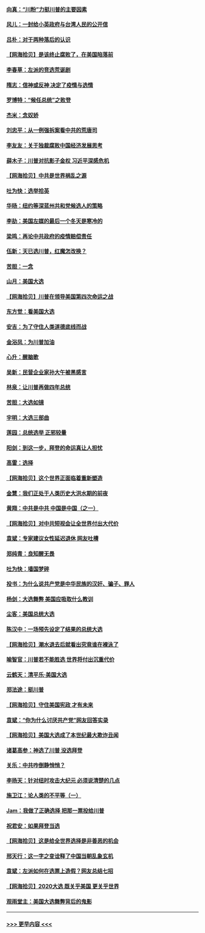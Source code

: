 #### [向真：“川粉”力挺川普的主要因素](../pages/nsc993/n12560774.md?t=11200351) 
#### [风儿：一封给小英政府与台湾人民的公开信](../pages/nsc993/n12560581.md?t=11200351) 
#### [吕朴：对于两种落后的认识](../pages/nsc993/n12560492.md?t=11200351) 
#### [【网海拾贝】是该终止腐败了，在美国陷落前](../pages/nsc993/n12559936.md?t=11200351) 
#### [李春草：左派的竞选荒诞剧](../pages/nsc993/n12558380.md?t=11200351) 
#### [隋志：信神或反神 决定了疫情与选情](../pages/nsc993/n12558255.md?t=11200351) 
#### [罗博特：“候任总统”之败登](../pages/nsc993/n12558189.md?t=11200351) 
#### [杰米：念奴娇](../pages/nsc993/n12558174.md?t=11200351) 
#### [刘忠平：从一例强拆案看中共的荒唐司](../pages/nsc993/n12558036.md?t=11200351) 
#### [李友友：关于独裁腐败中国经济发展思考](../pages/nsc993/n12558004.md?t=11200351) 
#### [薛木子：川普对抗影子金权 习近平深感危机](../pages/nsc993/n12557342.md?t=11200351) 
#### [【网海拾贝】中共是世界祸乱之源](../pages/nsc993/n12555353.md?t=11200351) 
#### [吐为快：选举拾英](../pages/nsc993/n12555041.md?t=11200351) 
#### [华旸：纽约等深蓝州共和党候选人的策略](../pages/nsc993/n12554309.md?t=11200351) 
#### [李劼：美国左媒的最后一个冬天是寒冷的](../pages/nsc993/n12552947.md?t=11200351) 
#### [梁鸣：再论中共政府的疫情赔偿责任](../pages/nsc993/n12553012.md?t=11200351) 
#### [伍新：天已选川普，红魔怎改换？](../pages/nsc993/n12552970.md?t=11200351) 
#### [苦胆：一念](../pages/nsc993/n12552957.md?t=11200351) 
#### [山月：美国大选](../pages/nsc993/n12552446.md?t=11200351) 
#### [【网海拾贝】川普在领导美国第四次命运之战](../pages/nsc993/n12551973.md?t=11200351) 
#### [东方觉：看美国大选](../pages/nsc993/n12551647.md?t=11200351) 
#### [安吉：为了守住人类道德底线而战](../pages/nsc993/n12551111.md?t=11200351) 
#### [金浴凤：为川普加油](../pages/nsc993/n12551085.md?t=11200351) 
#### [心升：醒脑歌](../pages/nsc993/n12550984.md?t=11200351) 
#### [吴新：民营企业家孙大午被黑感言](../pages/nsc993/n12550656.md?t=11200351) 
#### [林泉：让川普再做四年总统](../pages/nsc993/n12550640.md?t=11200351) 
#### [苦胆：大选如镜](../pages/nsc993/n12550630.md?t=11200351) 
#### [宇明：大选三部曲](../pages/nsc993/n12550603.md?t=11200351) 
#### [莲园：总统选举 正邪较量](../pages/nsc993/n12550594.md?t=11200351) 
#### [阳剑：到这一步，拜登的命运真让人担忧](../pages/nsc993/n12549093.md?t=11200351) 
#### [高雷：选择](../pages/nsc993/n12549087.md?t=11200351) 
#### [【网海拾贝】这个世界正面临着重新塑造](../pages/nsc993/n12548326.md?t=11200351) 
#### [金慧：我们正处于人类历史大洪水期的前夜](../pages/nsc993/n12547914.md?t=11200351) 
#### [黄翔：中共是中共 中国是中国（之一）](../pages/nsc993/n12547576.md?t=11200351) 
#### [【网海拾贝】对中共短视会让全世界付出大代价](../pages/nsc993/n12546043.md?t=11200351) 
#### [袁斌：专家建议女性延迟退休 网友吐槽](../pages/nsc993/n12545424.md?t=11200351) 
#### [郑纯青：良知醒无畏](../pages/nsc993/n12545394.md?t=11200351) 
#### [吐为快：墙国梦碎](../pages/nsc993/n12545309.md?t=11200351) 
#### [投书：为什么说共产党是中华民族的汉奸、骗子、罪人](../pages/nsc993/n12545089.md?t=11200351) 
#### [杨剑：大选舞弊 美国应吸取什么教训](../pages/nsc993/n12543937.md?t=11200351) 
#### [尘客：美国总统大选](../pages/nsc993/n12543828.md?t=11200351) 
#### [陈汉中：一场预先设定了结果的总统大选](../pages/nsc993/n12543564.md?t=11200351) 
#### [【网海拾贝】潮水退去后就看出究竟谁在裸泳了](../pages/nsc993/n12543321.md?t=11200351) 
#### [喻智官：川普若不能胜选 世界将付出沉重代价](../pages/nsc993/n12541352.md?t=11200351) 
#### [云鹤天：清平乐‧美国大选](../pages/nsc993/n12540916.md?t=11200351) 
#### [郑法途：挺川普](../pages/nsc993/n12540898.md?t=11200351) 
#### [【网海拾贝】守住美国宪政 才有未来](../pages/nsc993/n12540423.md?t=11200351) 
#### [袁斌：“你为什么讨厌共产党”网友回答实录](../pages/nsc993/n12540208.md?t=11200351) 
#### [【网海拾贝】美国大选成了本世纪最大欺诈丑闻](../pages/nsc993/n12538029.md?t=11200351) 
#### [诸葛高参：神选了川普 没选拜登](../pages/nsc993/n12537664.md?t=11200351) 
#### [关乐：中共咋倒静悄悄？](../pages/nsc993/n12537615.md?t=11200351) 
#### [李扬天：针对纽时攻击大纪元 必须说清楚的几点](../pages/nsc993/n12536001.md?t=11200351) 
#### [施卫江：论人类的不平等（一）](../pages/nsc993/n12535700.md?t=11200351) 
#### [Jam：我做了正确选择 把那一票投给川普](../pages/nsc993/n12535743.md?t=11200351) 
#### [祝君安：如果拜登当选](../pages/nsc993/n12535726.md?t=11200351) 
#### [【网海拾贝】这是给全世界选择是非善恶的机会](../pages/nsc993/n12535061.md?t=11200351) 
#### [邢天行：这一字之变诠释了中国当朝乱象玄机](../pages/nsc993/n12533446.md?t=11200351) 
#### [袁斌：左派如何在选票上造假？网友总结七招](../pages/nsc993/n12533180.md?t=11200351) 
#### [【网海拾贝】2020大选 既关乎美国 更关乎世界](../pages/nsc993/n12533161.md?t=11200351) 
#### [观雨堂主：美国大选舞弊背后的鬼影](../pages/nsc993/n12533153.md?t=11200351) 

----
#### [ >>> 更早内容 <<< ](../indexes/nsc993-earlier.md)
